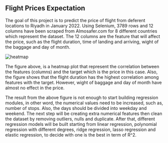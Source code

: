 ## Flight Prices Expectation

The goal of this project is to predict the price of flight from deferent locations to Riyadh in January 2022. Using Selenium, 3789 rows and 12 columns 
have been scraped from Almosafer.com for 8 different countries which represent the dataset. The 12 columns are the feature that will affect the price, 
such as the flight duration, time of landing and arriving, wight of the baggage and day of month.

![heatmap](https://user-images.githubusercontent.com/90555117/138132769-b6d54c87-999f-4241-9c5c-b066b6f3abde.png)

The figure above, is a heatmap plot that represent the correlation between the features (columns) and the target which is the price in this case. Also,
the figure shows that the flight duration has the highest correlation among features with the target. However, wight of baggage and day of month have 
almost no effect in the price.

The result from the above figure is not enough to start building regression modules, in other word, the numerical values need to be increased, such as, 
number of stops. Also, the days should be divided into weekday and weekend. The next step will be creating extra numerical features then clean the 
dataset by removing outliers, nulls and duplicate. After that, different regression models will be built starting from linear regression, polynomial 
regression with different degrees, ridge regression, lasso regression and elastic regression, to decide with one is the best in term of R^2.

